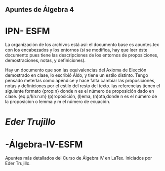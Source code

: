 ## Apuntes de Álgebra 4 ##
# IPN- ESFM #

La organización de los archivos está así:
el documento base es apuntes.tex con los encabezados y los entornos (si se modifica,
hay que leer éste documento pues tiene las descripciones de los entornos de proposiciones,
demostraciones, notas, y definiciones).

Hay un documento que son las equivalencias del Axioma de Elección demostrado en clase,
lo escribió Aldo, y tiene un estilo distinto. Tengo pensado meterlas como apéndice y 
hace falta cambiar las proposiciones, notas y definiciones por el estilo del resto del
texto. las referencias tienen el siguiente formato {prop:n} donde n es el número de 
proposición dado en clase. {eq:p/l/n:n:m} (p)roposición, (l)ema, (n)ota,donde n es el número de la proposicion o lemma y m el número de ecuación.

_Eder Trujillo_
=======
# -Álgebra-IV-ESFM
Apuntes más detallados del Curso de Álgebra IV en LaTex. Iniciados por Eder Trujillo. 
